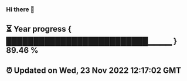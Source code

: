 ### Hi there 👋
⏳ Year progress { ██████████████████████████▁▁▁▁ } 89.46 %
---
⏰ Updated on Wed, 23 Nov 2022 12:17:02 GMT
---
